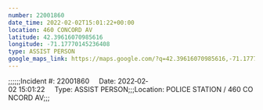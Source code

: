 ```yaml
---
number: 22001860
date_time: 2022-02-02T15:01:22+00:00
location: 460 CONCORD AV
latitude: 42.39616070985616
longitude: -71.17770145236408
type: ASSIST PERSON
google_maps_link: https://maps.google.com/?q=42.39616070985616,-71.17770145236408
---
```


;;;;;;Incident #: 22001860     Date: 2022‐02‐02 15:01:22     Type: ASSIST PERSON;;;Location: POLICE STATION / 460 CONCORD AV;;;
